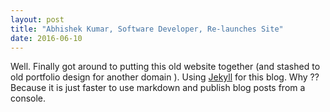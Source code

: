 ```yaml
---
layout: post
title: "Abhishek Kumar, Software Developer, Re-launches Site"
date: 2016-06-10
---
```


Well. Finally got around to putting this old website together (and stashed to old portfolio design for another domain ). Using [Jekyll](http://jekyllrb.com) for this blog. Why ?? Because it is just faster to use markdown and publish blog posts from a console.